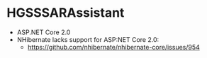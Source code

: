 # HGSSSARAssistant

 - ASP.NET Core 2.0
 - NHibernate lacks support for ASP:NET Core 2.0:
    - https://github.com/nhibernate/nhibernate-core/issues/954
